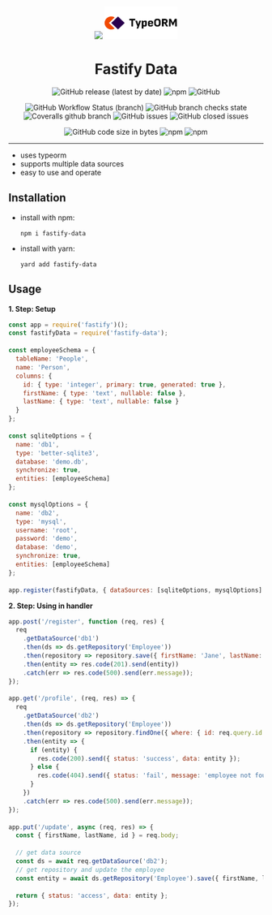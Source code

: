 <div align="center" >

<img src="https://simpleicons.org/icons/fastify.svg" width="64">
<img src="https://raw.githubusercontent.com/typeorm/typeorm/master/resources/logo_big.png" height="64" width="144">

<h1>Fastify Data</h1>

![GitHub release (latest by date)](https://img.shields.io/github/v/release/isildakfikret/fastify-data?logo=github)
![npm](https://img.shields.io/npm/v/fastify-data?logo=npm)
![GitHub](https://img.shields.io/github/license/isildakfikret/fastify-data)

![GitHub Workflow Status (branch)](https://img.shields.io/github/workflow/status/isildakfikret/fastify-data/ci/master)
![GitHub branch checks state](https://img.shields.io/github/checks-status/isildakfikret/fastify-data/master)
![Coveralls github branch](https://img.shields.io/coveralls/github/isildakfikret/fastify-data/master?label=coverage%40master&logo=coveralls)
![GitHub issues](https://img.shields.io/github/issues-raw/isildakfikret/fastify-data)
![GitHub closed issues](https://img.shields.io/github/issues-closed-raw/isildakfikret/fastify-data)

![GitHub code size in bytes](https://img.shields.io/github/languages/code-size/isildakfikret/fastify-data)
![npm](https://img.shields.io/npm/dt/fastify-data?logo=npm)
![npm](https://img.shields.io/npm/dt/fastify-data?logo=github)

<hr />

</div>

- uses typeorm
- supports multiple data sources
- easy to use and operate

## Installation

- install with npm:

  ```shell
  npm i fastify-data
  ```

- install with yarn:

  ```shell
  yard add fastify-data
  ```

## Usage

**1. Step: Setup**

```javascript
const app = require('fastify')();
const fastifyData = require('fastify-data');

const employeeSchema = {
  tableName: 'People',
  name: 'Person',
  columns: {
    id: { type: 'integer', primary: true, generated: true },
    firstName: { type: 'text', nullable: false },
    lastName: { type: 'text', nullable: false }
  }
};

const sqliteOptions = {
  name: 'db1',
  type: 'better-sqlite3',
  database: 'demo.db',
  synchronize: true,
  entities: [employeeSchema]
};

const mysqlOptions = {
  name: 'db2',
  type: 'mysql',
  username: 'root',
  password: 'demo',
  database: 'demo',
  synchronize: true,
  entities: [employeeSchema]
};

app.register(fastifyData, { dataSources: [sqliteOptions, mysqlOptions] });
```

**2. Step: Using in handler**

```javascript
app.post('/register', function (req, res) {
  req
    .getDataSource('db1')
    .then(ds => ds.getRepository('Employee'))
    .then(repository => repository.save({ firstName: 'Jane', lastName: 'Doe' }))
    .then(entity => res.code(201).send(entity))
    .catch(err => res.code(500).send(err.message));
});

app.get('/profile', (req, res) => {
  req
    .getDataSource('db2')
    .then(ds => ds.getRepository('Employee'))
    .then(repository => repository.findOne({ where: { id: req.query.id } }))
    .then(entity => {
      if (entity) {
        res.code(200).send({ status: 'success', data: entity });
      } else {
        res.code(404).send({ status: 'fail', message: 'employee not found' });
      }
    })
    .catch(err => res.code(500).send(err.message));
});

app.put('/update', async (req, res) => {
  const { firstName, lastName, id } = req.body;

  // get data source
  const ds = await req.getDataSource('db2');
  // get repository and update the employee
  const entity = await ds.getRepository('Employee').save({ firstName, lastName, id });

  return { status: 'access', data: entity };
});
```
